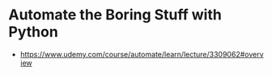# Automate the Boring Stuff with Python

* <https://www.udemy.com/course/automate/learn/lecture/3309062#overview>
